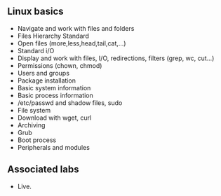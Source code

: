 ## Linux basics
- Navigate and work with files and folders
- Files Hierarchy Standard
- Open files (more,less,head,tail,cat,...)
- Standard i/O
- Display and work with files, I/O, redirections, filters (grep, wc, cut...)
- Permissions (chown, chmod)
- Users and groups 
- Package installation
- Basic system information 
- Basic process information
- /etc/passwd and shadow files, sudo
- File system
- Download with wget, curl
- Archiving
- Grub
- Boot process
- Peripherals and modules

## Associated labs
- Live.
